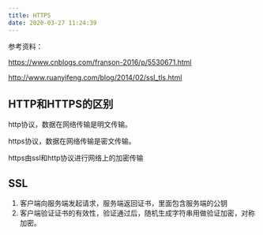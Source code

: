 ```yaml
---
title: HTTPS
date: 2020-03-27 11:24:39
---
```


参考资料：

https://www.cnblogs.com/franson-2016/p/5530671.html

http://www.ruanyifeng.com/blog/2014/02/ssl_tls.html

## HTTP和HTTPS的区别

http协议，数据在网络传输是明文传输。

https协议，数据在网络传输是密文传输。

https由ssl和http协议进行网络上的加密传输

## SSL

1. 客户端向服务端发起请求，服务端返回证书，里面包含服务端的公钥
2. 客户端验证证书的有效性，验证通过后，随机生成字符串用做验证加密，对称加密。
